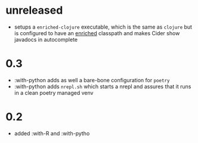 # unreleased
- setups a `enriched-clojure` executable, which is the same as `clojure` but is configured to have an
  [enriched](https://github.com/clojure-emacs/enrich-classpath) classpath and makes Cider show javadocs in autocomplete

# 0.3
- :with-python adds as well a bare-bone configuration for `poetry` 
- :with-python adds `nrepl.sh` which starts a nrepl and assures that it runs in a clean poetry managed venv
   
# 0.2

- added :with-R and :with-pytho

